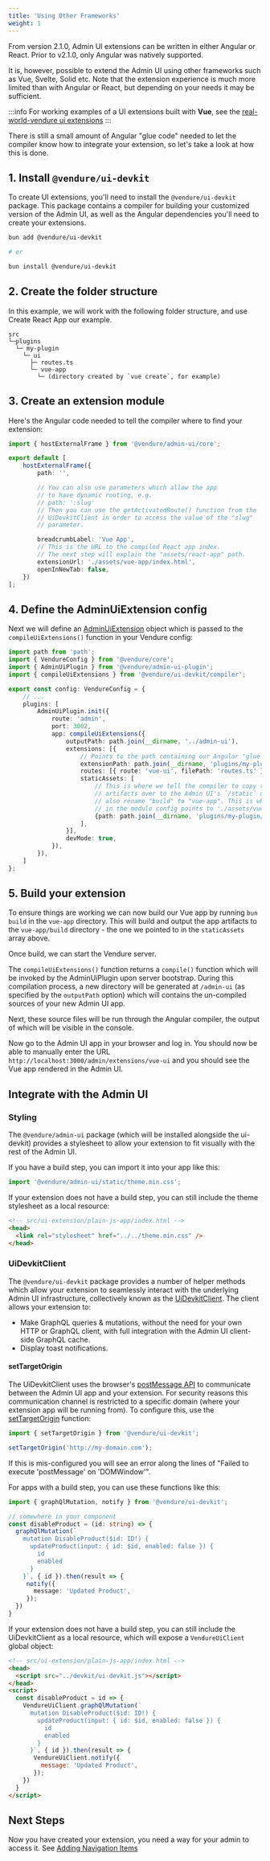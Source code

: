 ```yaml
---
title: 'Using Other Frameworks'
weight: 1
---
```


From version 2.1.0, Admin UI extensions can be written in either Angular or React. Prior to v2.1.0, only Angular was natively supported. 

It is, however, possible to extend the Admin UI using other frameworks such as Vue, Svelte, Solid etc. Note that the extension experience is much more limited than with Angular or React, but depending on your needs it may be sufficient.

:::info
For working examples of a UI extensions built with **Vue**, see the [real-world-vendure ui extensions](https://github.com/vendure-ecommerce/real-world-vendure/tree/master/src/ui-extensions)
:::

There is still a small amount of Angular "glue code" needed to let the compiler know how to integrate your extension, so let's take a look at how this is done.

## 1. Install `@vendure/ui-devkit`

To create UI extensions, you'll need to install the `@vendure/ui-devkit` package. This package contains a compiler for building your customized version of the Admin UI, as well as the Angular dependencies you'll need to create your extensions.

```bash
bun add @vendure/ui-devkit

# or

bun install @vendure/ui-devkit
```

## 2. Create the folder structure

In this example, we will work with the following folder structure, and use Create React App our example.

```text
src
└─plugins
  └─ my-plugin
    └─ ui
      ├─ routes.ts
      └─ vue-app
        └─ (directory created by `vue create`, for example)
```

## 3. Create an extension module

Here's the Angular code needed to tell the compiler where to find your extension:

```ts title="src/plugins/my-plugin/ui/routes.ts"
import { hostExternalFrame } from '@vendure/admin-ui/core';

export default [
    hostExternalFrame({
        path: '',

        // You can also use parameters which allow the app
        // to have dynamic routing, e.g.
        // path: ':slug'
        // Then you can use the getActivatedRoute() function from the
        // UiDevkitClient in order to access the value of the "slug"
        // parameter.

        breadcrumbLabel: 'Vue App',
        // This is the URL to the compiled React app index.
        // The next step will explain the "assets/react-app" path.
        extensionUrl: './assets/vue-app/index.html',
        openInNewTab: false,
    })
];
```

## 4. Define the AdminUiExtension config

Next we will define an [AdminUiExtension](/reference/admin-ui-api/ui-devkit/admin-ui-extension/) object which is passed to the `compileUiExtensions()` function in your Vendure config:

```ts title="src/vendure-config.ts"
import path from 'path';
import { VendureConfig } from '@vendure/core';
import { AdminUiPlugin } from '@vendure/admin-ui-plugin';
import { compileUiExtensions } from '@vendure/ui-devkit/compiler';

export const config: VendureConfig = {
    // ...
    plugins: [
        AdminUiPlugin.init({
            route: 'admin',
            port: 3002,
            app: compileUiExtensions({
                outputPath: path.join(__dirname, '../admin-ui'),
                extensions: [{
                    // Points to the path containing our Angular "glue code" module
                    extensionPath: path.join(__dirname, 'plugins/my-plugin/ui'),
                    routes: [{ route: 'vue-ui', filePath: 'routes.ts' }],
                    staticAssets: [
                        // This is where we tell the compiler to copy the compiled Vue app
                        // artifacts over to the Admin UI's `/static` directory. In this case we
                        // also rename "build" to "vue-app". This is why the `extensionUrl`
                        // in the module config points to './assets/vue-app/index.html'.
                        {path: path.join(__dirname, 'plugins/my-plugin/ui/vue-app/dist'), rename: 'vue-app'},
                    ],
                }],
                devMode: true,
            }),
        }),
    ]
};
```

## 5. Build your extension

To ensure things are working we can now build our Vue app by running `bun build` in the `vue-app` directory. This will build and output the app artifacts to the `vue-app/build` directory - the one we pointed to in the `staticAssets` array above.

Once build, we can start the Vendure server.

The `compileUiExtensions()` function returns a `compile()` function which will be invoked by the AdminUiPlugin upon server bootstrap. During this compilation process, a new directory will be generated at `/admin-ui` (as specified by the `outputPath` option) which will contains the un-compiled sources of your new Admin UI app.

Next, these source files will be run through the Angular compiler, the output of which will be visible in the console.

Now go to the Admin UI app in your browser and log in. You should now be able to manually enter the URL `http://localhost:3000/admin/extensions/vue-ui` and you should see the Vue app rendered in the Admin UI.

## Integrate with the Admin UI

### Styling
The `@vendure/admin-ui` package (which will be installed alongside the ui-devkit) provides a stylesheet to allow your extension to fit visually with the rest of the Admin UI.

If you have a build step, you can import it into your app like this:

```ts
import '@vendure/admin-ui/static/theme.min.css';
```

If your extension does not have a build step, you can still include the theme stylesheet as a local resource:

```HTML
<!-- src/ui-extension/plain-js-app/index.html -->
<head>
  <link rel="stylesheet" href="../../theme.min.css" />
</head>
```

### UiDevkitClient

The `@vendure/ui-devkit` package provides a number of helper methods which allow your extension to seamlessly interact with the underlying Admin UI infrastructure, collectively known as the [UiDevkitClient](/reference/admin-ui-api/ui-devkit/ui-devkit-client/). The client allows your extension to:

* Make GraphQL queries & mutations, without the need for your own HTTP or GraphQL client, with full integration with the Admin UI client-side GraphQL cache.
* Display toast notifications.

#### setTargetOrigin

The UiDevkitClient uses the browser's [postMessage API](https://developer.mozilla.org/en-US/docs/Web/API/Window/postMessage) to communicate between the Admin UI app and your extension. For security reasons this communication channel is restricted to a specific domain (where your extension app will be running from). To configure this, use the [setTargetOrigin](/reference/admin-ui-api/ui-devkit/ui-devkit-client/#settargetorigin) function:

```ts
import { setTargetOrigin } from '@vendure/ui-devkit';

setTargetOrigin('http://my-domain.com');

```

If this is mis-configured you will see an error along the lines of "Failed to execute 'postMessage' on 'DOMWindow'".

For apps with a build step, you can use these functions like this:

```ts
import { graphQlMutation, notify } from '@vendure/ui-devkit';

// somewhere in your component
const disableProduct = (id: string) => {
  graphQlMutation(`
    mutation DisableProduct($id: ID!) {
      updateProduct(input: { id: $id, enabled: false }) {
        id
        enabled
      }
    }`, { id }).then(result => {
     notify({
       message: 'Updated Product',
     });
  })
}
```

If your extension does not have a build step, you can still include the UiDevkitClient as a local resource, which will expose a `VendureUiClient` global object:

```html
<!-- src/ui-extension/plain-js-app/index.html -->
<head>
  <script src="../devkit/ui-devkit.js"></script>
</head>
<script>
  const disableProduct = id => {
    VendureUiClient.graphQlMutation(`
      mutation DisableProduct($id: ID!) {
        updateProduct(input: { id: $id, enabled: false }) {
          id
          enabled
        }
      }`, { id }).then(result => {
       VendureUiClient.notify({
         message: 'Updated Product',
       });
    })
  }
</script>
```

## Next Steps

Now you have created your extension, you need a way for your admin to access it. See [Adding Navigation Items](/guides/extending-the-admin-ui/nav-menu/)

